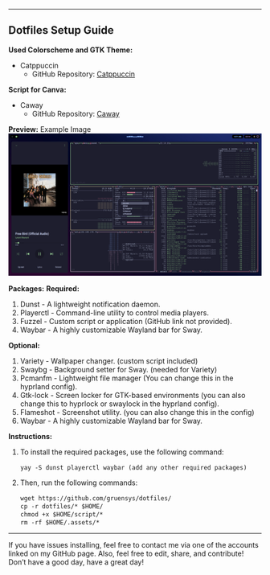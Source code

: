 -----------------------------------------
Dotfiles Setup Guide
-----------------------------------------

**Used Colorscheme and GTK Theme:** 
- Catppuccin
  - GitHub Repository: [Catppuccin](https://github.com/catppuccin/catppuccin)

**Script for Canva:** 
- Caway
  - GitHub Repository: [Caway](https://github.com/PROxZIMA/caway)

**Preview:** 
Example Image ![Example Image](./.assets/example.png)

**Packages:**
**Required:**
1. Dunst - A lightweight notification daemon.
2. Playerctl - Command-line utility to control media players.
3. Fuzzel - Custom script or application (GitHub link not provided).
4. Waybar - A highly customizable Wayland bar for Sway.

**Optional:**
1. Variety - Wallpaper changer. (custom script included)
2. Swaybg - Background setter for Sway. (needed for Variety)
3. Pcmanfm - Lightweight file manager (You can change this in the hyprland config).
4. Gtk-lock - Screen locker for GTK-based environments (you can also change this to hyprlock or swaylock in the hyprland config).
5. Flameshot - Screenshot utility. (you can also change this in the config)
6. Waybar - A highly customizable Wayland bar for Sway.

**Instructions:**
1. To install the required packages, use the following command:
   ```
   yay -S dunst playerctl waybar (add any other required packages)
   ```
2. Then, run the following commands:
   ```
   wget https://github.com/gruensys/dotfiles/
   cp -r dotfiles/* $HOME/
   chmod +x $HOME/script/*
   rm -rf $HOME/.assets/*
   ```
-------------------------------------------------------------------------------------------------------
If you have issues installing, feel free to contact me via one of the accounts linked on my GitHub page. Also, feel free to edit, share, and contribute!
Don’t have a good day, have a great day!
